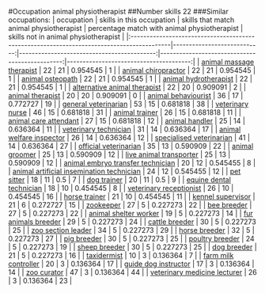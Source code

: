 #Occupation animal physiotherapist
##Number skills 22
###Similar occupations:
| occupation                                                                                |   skills in this occupation |   skills that match animal physiotherapist |   percentage match with animal physiotherapist |   skills not in animal physiotherapist |
|:------------------------------------------------------------------------------------------|----------------------------:|-------------------------------------------:|-----------------------------------------------:|---------------------------------------:|
| [animal massage therapist](animal_massage_therapist.md)                                   |                          22 |                                         21 |                                       0.954545 |                                      1 |
| [animal chiropractor](animal_chiropractor.md)                                             |                          22 |                                         21 |                                       0.954545 |                                      1 |
| [animal osteopath](animal_osteopath.md)                                                   |                          22 |                                         21 |                                       0.954545 |                                      1 |
| [animal hydrotherapist](animal_hydrotherapist.md)                                         |                          22 |                                         21 |                                       0.954545 |                                      1 |
| [alternative animal therapist](alternative_animal_therapist.md)                           |                          22 |                                         20 |                                       0.909091 |                                      2 |
| [animal therapist](animal_therapist.md)                                                   |                          20 |                                         20 |                                       0.909091 |                                      0 |
| [animal behaviourist](animal_behaviourist.md)                                             |                          36 |                                         17 |                                       0.772727 |                                     19 |
| [general veterinarian](general_veterinarian.md)                                           |                          53 |                                         15 |                                       0.681818 |                                     38 |
| [veterinary nurse](veterinary_nurse.md)                                                   |                          46 |                                         15 |                                       0.681818 |                                     31 |
| [animal trainer](animal_trainer.md)                                                       |                          26 |                                         15 |                                       0.681818 |                                     11 |
| [animal care attendant](animal_care_attendant.md)                                         |                          27 |                                         15 |                                       0.681818 |                                     12 |
| [animal handler](animal_handler.md)                                                       |                          25 |                                         14 |                                       0.636364 |                                     11 |
| [veterinary technician](veterinary_technician.md)                                         |                          31 |                                         14 |                                       0.636364 |                                     17 |
| [animal welfare inspector](animal_welfare_inspector.md)                                   |                          26 |                                         14 |                                       0.636364 |                                     12 |
| [specialised veterinarian](specialised_veterinarian.md)                                   |                          41 |                                         14 |                                       0.636364 |                                     27 |
| [official veterinarian](official_veterinarian.md)                                         |                          35 |                                         13 |                                       0.590909 |                                     22 |
| [animal groomer](animal_groomer.md)                                                       |                          25 |                                         13 |                                       0.590909 |                                     12 |
| [live animal transporter](live_animal_transporter.md)                                     |                          25 |                                         13 |                                       0.590909 |                                     12 |
| [animal embryo transfer technician](animal_embryo_transfer_technician.md)                 |                          20 |                                         12 |                                       0.545455 |                                      8 |
| [animal artificial insemination technician](animal_artificial_insemination_technician.md) |                          24 |                                         12 |                                       0.545455 |                                     12 |
| [pet sitter](pet_sitter.md)                                                               |                          18 |                                         11 |                                       0.5      |                                      7 |
| [dog trainer](dog_trainer.md)                                                             |                          20 |                                         11 |                                       0.5      |                                      9 |
| [equine dental technician](equine_dental_technician.md)                                   |                          18 |                                         10 |                                       0.454545 |                                      8 |
| [veterinary receptionist](veterinary_receptionist.md)                                     |                          26 |                                         10 |                                       0.454545 |                                     16 |
| [horse trainer](horse_trainer.md)                                                         |                          21 |                                         10 |                                       0.454545 |                                     11 |
| [kennel supervisor](kennel_supervisor.md)                                                 |                          21 |                                          6 |                                       0.272727 |                                     15 |
| [zookeeper](zookeeper.md)                                                                 |                          27 |                                          5 |                                       0.227273 |                                     22 |
| [bee breeder](bee_breeder.md)                                                             |                          27 |                                          5 |                                       0.227273 |                                     22 |
| [animal shelter worker](animal_shelter_worker.md)                                         |                          19 |                                          5 |                                       0.227273 |                                     14 |
| [fur animals breeder](fur_animals_breeder.md)                                             |                          29 |                                          5 |                                       0.227273 |                                     24 |
| [cattle breeder](cattle_breeder.md)                                                       |                          30 |                                          5 |                                       0.227273 |                                     25 |
| [zoo section leader](zoo_section_leader.md)                                               |                          34 |                                          5 |                                       0.227273 |                                     29 |
| [horse breeder](horse_breeder.md)                                                         |                          32 |                                          5 |                                       0.227273 |                                     27 |
| [pig breeder](pig_breeder.md)                                                             |                          30 |                                          5 |                                       0.227273 |                                     25 |
| [poultry breeder](poultry_breeder.md)                                                     |                          24 |                                          5 |                                       0.227273 |                                     19 |
| [sheep breeder](sheep_breeder.md)                                                         |                          30 |                                          5 |                                       0.227273 |                                     25 |
| [dog breeder](dog_breeder.md)                                                             |                          21 |                                          5 |                                       0.227273 |                                     16 |
| [taxidermist](taxidermist.md)                                                             |                          10 |                                          3 |                                       0.136364 |                                      7 |
| [farm milk controller](farm_milk_controller.md)                                           |                          20 |                                          3 |                                       0.136364 |                                     17 |
| [guide dog instructor](guide_dog_instructor.md)                                           |                          17 |                                          3 |                                       0.136364 |                                     14 |
| [zoo curator](zoo_curator.md)                                                             |                          47 |                                          3 |                                       0.136364 |                                     44 |
| [veterinary medicine lecturer](veterinary_medicine_lecturer.md)                           |                          26 |                                          3 |                                       0.136364 |                                     23 |
